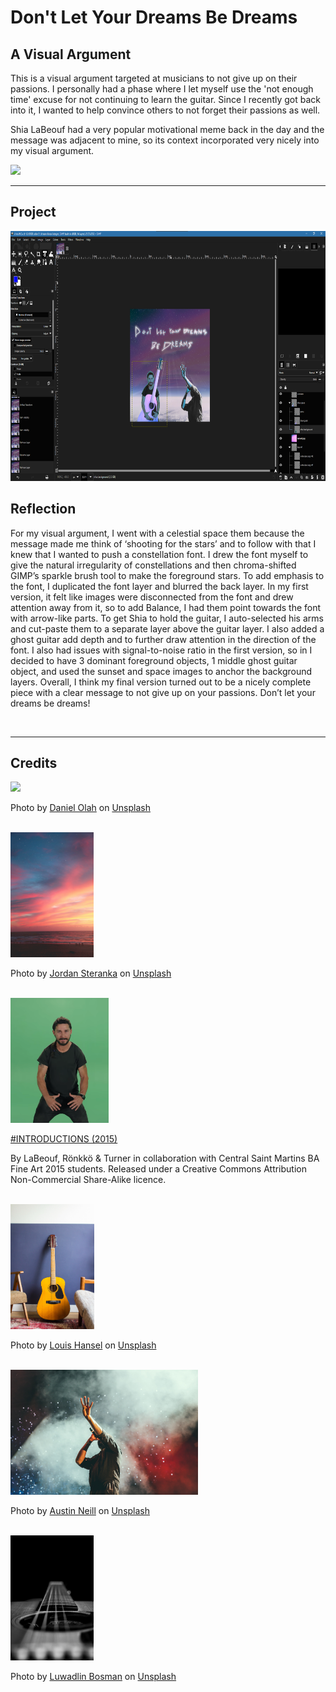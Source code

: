 # Don't Let Your Dreams Be Dreams


## A Visual Argument 
This is a visual argument targeted at musicians to not give up on their passions. I personally had a phase where I let myself use the 'not enough time' excuse for not continuing to learn the guitar. Since I recently got back into it, I wanted to help convince others to not forget their passions as well.

Shia LaBeouf had a very popular motivational meme back in the day and the message was adjacent to mine, so its context incorporated very nicely into my visual argument.

<img src='visual-arg-full.png'>

<br>

--------------
## Project
<img src='gimp.png' height='400'>


## Reflection
For my visual argument, I went with a celestial space them because the message made me think of ‘shooting for the stars’ and to follow with that I knew that I wanted to push a constellation font. I drew the font myself to give the natural irregularity of constellations and then chroma-shifted GIMP’s sparkle brush tool to make the foreground stars. To add emphasis to the font, I duplicated the font layer and blurred the back layer. In my first version, it felt like images were disconnected from the font and drew attention away from it, so to add Balance, I had them point towards the font with arrow-like parts.  To get Shia to hold the guitar, I auto-selected his arms and cut-paste them to a separate layer above the guitar layer. I also added a ghost guitar add depth and to further draw attention in the direction of the font. I also had issues with signal-to-noise ratio in the first version, so in I decided to have 3 dominant foreground objects, 1 middle ghost guitar object, and used the sunset and space images to anchor the background layers. Overall, I think my final version turned out to be a nicely complete piece with a clear message to not give up on your passions. Don’t let your dreams be dreams!


<br>

----------
## Credits
<img src='assets/horizon.avif' height='200'>

Photo by <a href="https://unsplash.com/@danesduet?utm_source=unsplash&utm_medium=referral&utm_content=creditCopyText">Daniel Olah</a> on <a href="https://unsplash.com/s/photos/space?utm_source=unsplash&utm_medium=referral&utm_content=creditCopyText">Unsplash</a>


<br>
<img src='assets/sunset.jpg' height='200'>

  Photo by <a href="https://unsplash.com/@jordansteranka?utm_source=unsplash&utm_medium=referral&utm_content=creditCopyText">Jordan Steranka</a> on <a href="https://unsplash.com/s/photos/sunset?utm_source=unsplash&utm_medium=referral&utm_content=creditCopyText">Unsplash</a>
  

<br>
<img src='assets/shia.png' height='200'>

<a href='https://vimeo.com/125095515'>#INTRODUCTIONS (2015)</a>

By LaBeouf, Rönkkö & Turner in collaboration with Central Saint Martins BA Fine Art 2015 students.
Released under a Creative Commons Attribution Non-Commercial Share-Alike licence.

<br>
<img src='assets/guitar.jpg' height='200'>

Photo by <a href="https://unsplash.com/@louishansel?utm_source=unsplash&utm_medium=referral&utm_content=creditCopyText">Louis Hansel</a> on <a href="https://unsplash.com/s/photos/guitar?utm_source=unsplash&utm_medium=referral&utm_content=creditCopyText">Unsplash</a>
  

<br>
<img src='assets/sing.jpg' height='200'>

Photo by <a href="https://unsplash.com/@arstyy?utm_source=unsplash&utm_medium=referral&utm_content=creditCopyText">Austin Neill</a> on <a href="https://unsplash.com/s/photos/music?utm_source=unsplash&utm_medium=referral&utm_content=creditCopyText">Unsplash</a>

<br>
<img src='assets/ghost.jpg' height='200'>

Photo by <a href="https://unsplash.com/@luwadlinbosman?utm_source=unsplash&utm_medium=referral&utm_content=creditCopyText">Luwadlin Bosman</a> on <a href="https://unsplash.com/s/photos/guitar?utm_source=unsplash&utm_medium=referral&utm_content=creditCopyText">Unsplash</a>
